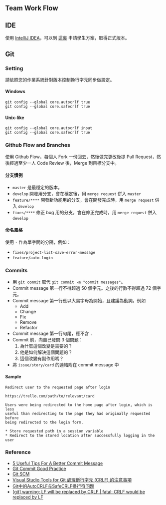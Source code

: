 Team Work Flow
---------------

## IDE
使用 [IntelliJ IDEA](https://www.jetbrains.com/idea/)，可以到 [這裏](https://www.jetbrains.com/student/) 申請學生方案，取得正式版本。

## Git
### Setting

請依照您的作業系統針對版本控制換行字元同步做設定。

#### Windows
```
git config --global core.autocrlf true
git config --global core.safecrlf true
```

#### Unix-like
```
git config --global core.autocrlf input
git config --global core.safecrlf true
```

### Github Flow and Branches

使用 Github Flow，每個人 Fork 一份回去，然後做完更改後提 Pull Request，然後經過至少一人 Code Review 後，Merge 到目標分支中。

#### 分支慣例
- `master` 是最穩定的版本。
- `develop` 開發用分支，會在穩定後，用 `merge request` 併入 `master`
- `feature/****` 開發新功能用的分支，會在開發完成時，用 `merge request` 併入 `develop`
- `fixes/****` 修正 bug 用的分支，會在修正完成時，用 `merge request` 併入 `develop`

#### 命名風格
使用 `-` 作為單字間的分隔，例如：
- `fixes/project-list-save-error-message`
- `feature/auto-login`

### Commits
- 用 `git commit` 取代 `git commit -m "commit messages"`。
- Commit message 第一行不得超過 50 個字元。之後的行數不得超過 72 個字元。
- Commit message 第一行應以大寫字母為開始，且建議為動詞。例如
  - Add
  - Change
  - Fix
  - Remove
  - Refactor
- Commit message 第一行句尾，應不含 `.`
- Commit 前，向自己發問 3 個問題：
  1. 為什麼這個改變是需要的？
  2. 他是如何解決這個問題的？
  3. 這個改變有副作用嗎？
- 將 `issue/story/card` 的連結附在 commit message 中

#### Sample
```
Redirect user to the requested page after login

https://trello.com/path/to/relevant/card

Users were being redirected to the home page after login, which is less
useful than redirecting to the page they had originally requested before
being redirected to the login form.

* Store requested path in a session variable
* Redirect to the stored location after successfully logging in the user
```

### Reference
- [5 Useful Tips For A Better Commit Message](https://robots.thoughtbot.com/5-useful-tips-for-a-better-commit-message)
- [Git Commit Good Practice](https://wiki.openstack.org/wiki/GitCommitMessages)
- [Git SCM](http://git-scm.com/)
- [Visual Studio Tools for Git 處理斷行字元 (CRLF) 的注意事項](http://blog.miniasp.com/post/2014/02/20/Visual-Studio-Tools-for-Git-Line-Ending-Conversion-Notes.aspx)
- [Git中的AutoCRLF与SafeCRLF换行符问题](http://boliquan.com/git-and-autocrlf-in-safecrlf-line-break-problem/)
- [\[git\] warning: LF will be replaced by CRLF | fatal: CRLF would be replaced by LF](http://blog.csdn.net/feng88724/article/details/11600375)